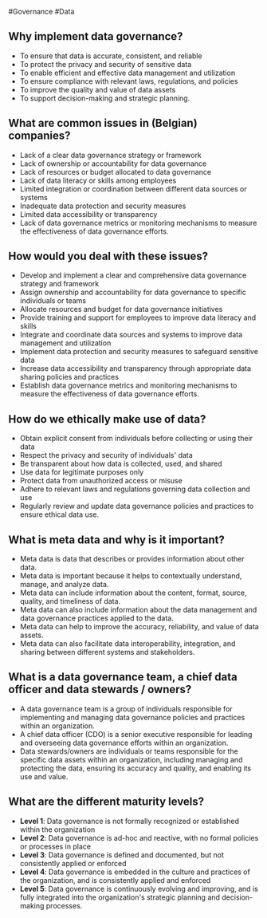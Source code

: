 #Governance 
#Data 

## Why implement data governance?
- To ensure that data is accurate, consistent, and reliable
- To protect the privacy and security of sensitive data
- To enable efficient and effective data management and utilization
- To ensure compliance with relevant laws, regulations, and policies
- To improve the quality and value of data assets
- To support decision-making and strategic planning.

## What are common issues in (Belgian) companies?
- Lack of a clear data governance strategy or framework
- Lack of ownership or accountability for data governance
- Lack of resources or budget allocated to data governance
- Lack of data literacy or skills among employees
- Limited integration or coordination between different data sources or systems
- Inadequate data protection and security measures
- Limited data accessibility or transparency
- Lack of data governance metrics or monitoring mechanisms to measure the effectiveness of data governance efforts.

## How would you deal with these issues?
- Develop and implement a clear and comprehensive data governance strategy and framework
- Assign ownership and accountability for data governance to specific individuals or teams
- Allocate resources and budget for data governance initiatives
- Provide training and support for employees to improve data literacy and skills
- Integrate and coordinate data sources and systems to improve data management and utilization
- Implement data protection and security measures to safeguard sensitive data
- Increase data accessibility and transparency through appropriate data sharing policies and practices
- Establish data governance metrics and monitoring mechanisms to measure the effectiveness of data governance efforts.

## How do we ethically make use of data?
- Obtain explicit consent from individuals before collecting or using their data
- Respect the privacy and security of individuals' data
- Be transparent about how data is collected, used, and shared
- Use data for legitimate purposes only
- Protect data from unauthorized access or misuse
- Adhere to relevant laws and regulations governing data collection and use
- Regularly review and update data governance policies and practices to ensure ethical data use.

## What is meta data and why is it important?
- Meta data is data that describes or provides information about other data.
- Meta data is important because it helps to contextually understand, manage, and analyze data.
- Meta data can include information about the content, format, source, quality, and timeliness of data.
- Meta data can also include information about the data management and data governance practices applied to the data.
- Meta data can help to improve the accuracy, reliability, and value of data assets.
- Meta data can also facilitate data interoperability, integration, and sharing between different systems and stakeholders.

## What is a data governance team, a chief data officer and data stewards / owners?
- A data governance team is a group of individuals responsible for implementing and managing data governance policies and practices within an organization.
- A chief data officer (CDO) is a senior executive responsible for leading and overseeing data governance efforts within an organization.
- Data stewards/owners are individuals or teams responsible for the specific data assets within an organization, including managing and protecting the data, ensuring its accuracy and quality, and enabling its use and value.

## What are the different maturity levels?
- **Level 1**: Data governance is not formally recognized or established within the organization
- **Level 2**: Data governance is ad-hoc and reactive, with no formal policies or processes in place
- **Level 3**: Data governance is defined and documented, but not consistently applied or enforced
- **Level 4**: Data governance is embedded in the culture and practices of the organization, and is consistently applied and enforced
- **Level 5**: Data governance is continuously evolving and improving, and is fully integrated into the organization's strategic planning and decision-making processes.